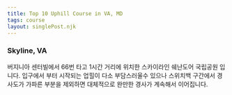 ```yaml
---
title: Top 10 Uphill Course in VA, MD
tags: course
layout: singlePost.njk
---
```


### Skyline, VA

버지니아 센터빌에서 66번 타고 1시간 거리에 위치한 스카이라인 쉐난도어 국립공원 입니다.
입구에서 부터 시작되는 업힐이 다소 부담스러울수 있으나 스위치백 구간에서 경사도가 가파른 부분을 제외하면 대체적으로 완만한 경사가 계속해서 이어집니다.
